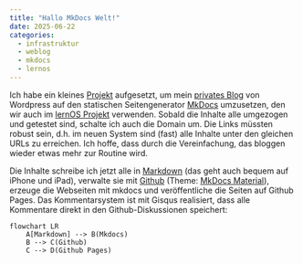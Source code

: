 ```yaml
---
title: "Hallo MkDocs Welt!"
date: 2025-06-22
categories:
  - infrastruktur
  - weblog
  - mkdocs
  - lernos
---
```


Ich habe ein kleines [Projekt](../../projects/2025-blog-migration.md) aufgesetzt, um mein [privates Blog](https://blog.dueckert.eu/) von Wordpress auf den statischen Seitengenerator [MkDocs](https://www.mkdocs.org/) umzusetzen, den wir auch im [lernOS Projekt](https://lernos.org) verwenden. Sobald die Inhalte alle umgezogen und getestet sind, schalte ich auch die Domain um. Die Links müssten robust sein, d.h. im neuen System sind (fast) alle Inhalte unter den gleichen URLs zu erreichen. Ich hoffe, dass durch die Vereinfachung, das bloggen wieder etwas mehr zur Routine wird.

Die Inhalte schreibe ich jetzt alle in [Markdown](https://de.wikipedia.org/wiki/Markdown) (das geht auch bequem auf iPhone und iPad), verwalte sie mit [Github](https://www.mkdocs.org/) (Theme: [MkDocs Material](https://github.com/squidfunk/mkdocs-material)), erzeuge die Webseiten mit mkdocs und veröffentliche die Seiten auf Github Pages. Das Kommentarsystem ist mit Gisqus realisiert, dass alle Kommentare direkt in den Github-Diskussionen speichert:

```mermaid
flowchart LR
    A[Markdown] --> B(Mkdocs)
    B --> C(Github)
    C --> D(Github Pages)
```